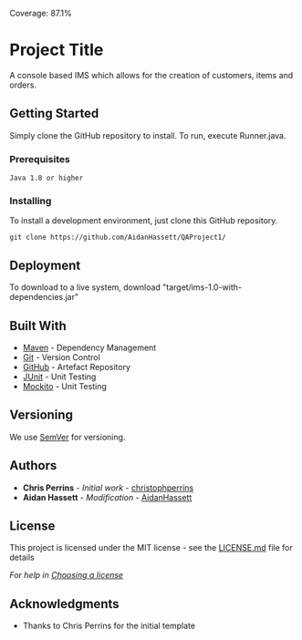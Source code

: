 Coverage: 87.1%
# Project Title

A console based IMS which allows for the creation of customers, items and orders.

## Getting Started

Simply clone the GitHub repository to install. To run, execute Runner.java.

### Prerequisites

```
Java 1.8 or higher
```

### Installing

To install a development environment, just clone this GitHub repository.

```
git clone https://github.com/AidanHassett/QAProject1/
```

## Deployment

To download to a live system, download "target/ims-1.0-with-dependencies.jar"

## Built With

* [Maven](https://maven.apache.org/) - Dependency Management
* [Git](https://git-scm.com/) - Version Control
* [GitHub](https://github.com/) - Artefact Repository
* [JUnit](https://junit.org/) - Unit Testing
* [Mockito](https://site.mockito.org/) - Unit Testing

## Versioning

We use [SemVer](http://semver.org/) for versioning.

## Authors

* **Chris Perrins** - *Initial work* - [christophperrins](https://github.com/christophperrins)
* **Aidan Hassett** - *Modification* - [AidanHassett](https://github.com/AidanHassett)

## License

This project is licensed under the MIT license - see the [LICENSE.md](LICENSE.md) file for details

*For help in [Choosing a license](https://choosealicense.com/)*

## Acknowledgments

* Thanks to Chris Perrins for the initial template
